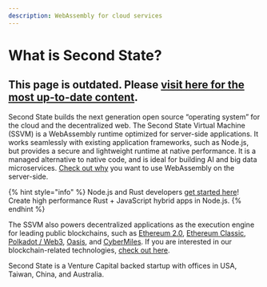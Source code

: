 ```yaml
---
description: WebAssembly for cloud services
---
```


# What is Second State?

## This page is outdated. Please [visit here for the most up-to-date content](https://www.secondstate.io/articles/why-webassembly-server/).

Second State builds the next generation open source “operating system” for the cloud and the decentralized web. The Second State Virtual Machine \(SSVM\) is a WebAssembly runtime optimized for server-side applications. It works seamlessly with existing application frameworks, such as Node.js, but provides a secure and lightweight runtime at native performance. It is a managed alternative to native code, and is ideal for building AI and big data microservices. [Check out why](server-side-webassembly/why/) you want to use WebAssembly on the server-side.

{% hint style="info" %}
Node.js and Rust developers [get started here](server-side-webassembly/getting-started/)! Create high performance Rust + JavaScript hybrid apps in Node.js.
{% endhint %}

The SSVM also powers decentralized applications as the execution engine for leading public blockchains, such as [Ethereum 2.0](https://blog.secondstate.io/post/20191022-soll-compiler-project/), [Ethereum Classic](https://blog.secondstate.io/post/20190901-etc-partners-with-secondstate/), [Polkadot / Web3](https://blog.secondstate.io/post/20200302-polkadot-en/), [Oasis](https://www.coindesk.com/a16z-leads-45-million-raise-for-blockchain-startup-oasis-labs), and [CyberMiles](https://docs.secondstate.io/buidl-developer-tool/getting-started/develop-for-cybermiles). If you are interested in our blockchain-related technologies, [check out here](https://docs.secondstate.io).

Second State is a Venture Capital backed startup with offices in USA, Taiwan, China, and Australia.

